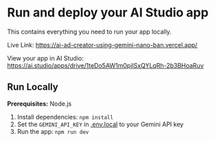 
# Run and deploy your AI Studio app

This contains everything you need to run your app locally.

Live Link: https://ai-ad-creator-using-gemini-nano-ban.vercel.app/

View your app in AI Studio: https://ai.studio/apps/drive/1teDo5AW1m0pjISxQYLqRh-2b3BHoaRuv

## Run Locally

**Prerequisites:**  Node.js


1. Install dependencies:
   `npm install`
2. Set the `GEMINI_API_KEY` in [.env.local](.env.local) to your Gemini API key
3. Run the app:
   `npm run dev`
